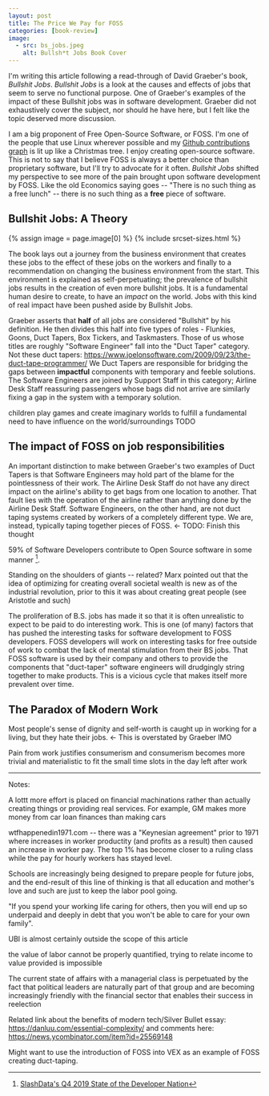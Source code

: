 ```yaml
---
layout: post
title: The Price We Pay for FOSS
categories: [book-review]
image:
  - src: bs_jobs.jpeg
    alt: Bullsh*t Jobs Book Cover
---
```


I'm writing this article following a read-through of David Graeber's book, _Bullshit Jobs_. _Bullshit Jobs_ is a look at the causes and effects of jobs that seem to serve no functional purpose. One of Graeber's examples of the impact of these Bullshit jobs was in software development. Graeber did not exhaustively cover the subject, nor should he have here, but I felt like the topic deserved more discussion.

I am a big proponent of Free Open-Source Software, or FOSS. I'm one of the people that use Linux wherever possible and my [Github contributions graph](https://github.com/baylessj) is lit up like a Christmas tree. I enjoy creating open-source software. This is not to say that I believe FOSS is always a better choice than proprietary software, but I'll try to advocate for it often. _Bullshit Jobs_ shifted my perspective to see more of the pain brought upon software development by FOSS. Like the old Economics saying goes -- "There is no such thing as a free lunch" -- there is no such thing as a **free** piece of software.

## Bullshit Jobs: A Theory

{% assign image = page.image[0] %}
{% include srcset-sizes.html %}

The book lays out a journey from the business environment that creates these jobs to the effect of these jobs on the workers and finally to a recommendation on changing the business environment from the start. This environment is explained as self-perpetuating; the prevalence of bullshit jobs results in the creation of even more bullshit jobs. It is a fundamental human desire to create, to have an _impact_ on the world. Jobs with this kind of real impact have been pushed aside by Bullshit Jobs.

Graeber asserts that **half** of all jobs are considered "Bullshit" by his definition. He then divides this half into five types of roles - Flunkies, Goons, Duct Tapers, Box Tickers, and Taskmasters. Those of us whose titles are roughly "Software Engineer" fall into the "Duct Taper" category. Not these duct tapers: https://www.joelonsoftware.com/2009/09/23/the-duct-tape-programmer/ We Duct Tapers are responsible for bridging the gaps between **impactful** components with temporary and feeble solutions. The Software Engineers are joined by Support Staff in this category; Airline Desk Staff reassuring passengers whose bags did not arrive are similarly fixing a gap in the system with a temporary solution.

children play games and create imaginary worlds to fulfill a fundamental need to have influence on the world/surroundings TODO

## The impact of FOSS on job responsibilities

An important distinction to make between Graeber's two examples of Duct Tapers is that Software Engineers may hold part of the blame for the pointlessness of their work. The Airline Desk Staff do not have any direct impact on the airline's ability to get bags from one location to another. That fault lies with the operation of the airline rather than anything done by the Airline Desk Staff. Software Engineers, on the other hand, are not duct taping systems created by workers of a completely different type. We are, instead, typically taping together pieces of FOSS. <- TODO: Finish this thought

59% of Software Developers contribute to Open Source software in some manner [^1].

Standing on the shoulders of giants -- related? Marx pointed out that the idea of optimizing for creating overall societal wealth is new as of the industrial revolution, prior to this it was about creating great people (see Aristotle and such)

The proliferation of B.S. jobs has made it so that it is often unrealistic to expect to be paid to do interesting work. This is one (of many) factors that has pushed the interesting tasks for software development to FOSS developers. FOSS developers will work on interesting tasks for free outside of work to combat the lack of mental stimulation from their BS jobs. That FOSS software is used by their company and others to provide the components that "duct-taper" software engineers will drudgingly string together to make products. This is a vicious cycle that makes itself more prevalent over time.

## The Paradox of Modern Work

Most people's sense of dignity and self-worth is caught up in working for a living, but they hate their jobs. <- This is overstated by Graeber IMO

Pain from work justifies consumerism and consumerism becomes more trivial and materialistic to fit the small time slots in the day left after work

---

Notes:

A lottt more effort is placed on financial machinations rather than actually creating things or providing real services. For example, GM makes more money from car loan finances than making cars

wtfhappenedin1971.com -- there was a "Keynesian agreement" prior to 1971 where increases in worker productity (and profits as a result) then caused an increase in worker pay. The top 1% has become closer to a ruling class while the pay for hourly workers has stayed level.

Schools are increasingly being designed to prepare people for future jobs, and the end-result of this line of thinking is that all education and mother's love and such are just to keep the labor pool going.

"If you spend your working life caring for others, then you will end up so underpaid and deeply in debt that you won't be able to care for your own family".

UBI is almost certainly outside the scope of this article

the value of labor cannot be properly quantified, trying to relate income to value provided is impossible

The current state of affairs with a managerial class is perpetuated by the fact that political leaders are naturally part of that group and are becoming increasingly friendly with the financial sector that enables their success in reelection

[^1]: [SlashData's Q4 2019 State of the Developer Nation](https://s3-eu-west-1.amazonaws.com/vm-blog/uploads/2020/04/DE18-SoN-Digital-.pdf)

Related link about the benefits of modern tech/Silver Bullet essay: https://danluu.com/essential-complexity/
and comments here: https://news.ycombinator.com/item?id=25569148

Might want to use the introduction of FOSS into VEX as an example of FOSS creating duct-taping.
